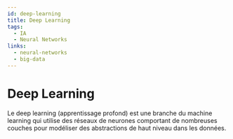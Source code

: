 ```yaml
---
id: deep-learning
title: Deep Learning
tags:
  - IA
  - Neural Networks
links:
  - neural-networks
  - big-data
---
```


# Deep Learning

Le deep learning (apprentissage profond) est une branche du machine learning qui utilise des réseaux de neurones comportant de nombreuses couches pour modéliser des abstractions de haut niveau dans les données.